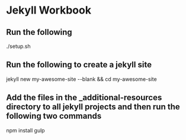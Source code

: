 # Jekyll Workbook

## Run the following
./setup.sh

## Run the following to create a jekyll site
jekyll new my-awesome-site --blank && cd my-awesome-site

## Add the files in the _additional-resources directory to all jekyll projects and then run the following two commands
npm install
gulp